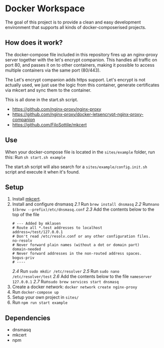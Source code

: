 # Docker Workspace

The goal of this project is to provide a clean and easy development environment that supports all kinds of docker-composerised projects.

## How does it work?
The docker-compose file included in this repository fires up an nginx-proxy server together with the let's encrypt companion. This handles all traffic on port 80, and passes it on to other containers, making it possible to access multiple containers via the same port (80/443).

The Let's encrypt companion adds https support. Let's encrypt is not actually used, we just use the logic from this container, generate certificates via mkcert and sync them to the container.

This is all done in the start.sh script.

- https://github.com/nginx-proxy/nginx-proxy
- https://github.com/nginx-proxy/docker-letsencrypt-nginx-proxy-companion
- https://github.com/FiloSottile/mkcert


## Use
When your docker-compose file is located in the `sites/example` folder, run this:
Run `sh start.sh example` 

The start.sh script will also search for a `sites/example/config.init.sh` script and execute it when it's found.

## Setup
1. Install [mkcert](https://github.com/FiloSottile/mkcert).
2. Install and configure dnsmasq
	*2.1* Run ```brew install dnsmasq```
	*2.2* Run```nano $(brew --prefix)/etc/dnsmasq.conf```
	*2.3* Add the contents below to the top of the file
	```
	# --- Added by mklasen
	# Route all *.test addresses to localhost
	address=/test/127.0.0.1
	# Don't read /etc/resolv.conf or any other configuration files.
	no-resolv
	# Never forward plain names (without a dot or domain part)
	domain-needed
	# Never forward addresses in the non-routed address spaces.
	bogus-priv
	# ----
	```
	*2.4* Run ```sudo mkdir /etc/resolver```
	*2.5* Run ```sudo nano /etc/resolver/test```
	*2.6* Add the contents below to the file
	```nameserver 127.0.0.1```
	*2.7* Run```sudo brew services start dnsmasq```
	<br/>
3. Create a docker network: `docker network create nginx-proxy`
4. Run `docker-compose up`
5. Setup your own project in `sites/`
6. Run `npm run start example`

## Dependencies
- dnsmasq
- mkcert
- npm